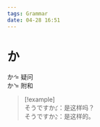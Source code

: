 ```yaml
---
tags: Grammar
date: 04-28 16:51
---
```


# か

か́ = 疑问  
か̀ = 附和

> [!example]  
> そうですか́。：是这样吗？  
> そうですか̀。：是这样的。